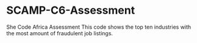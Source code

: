 # SCAMP-C6-Assessment
She Code Africa Assessment 
This code shows the top ten industries with the most amount of fraudulent job listings.
